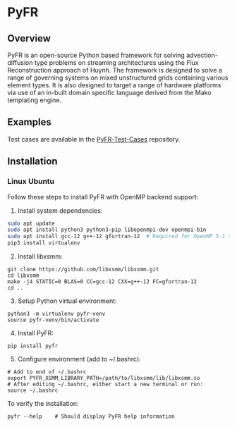 # PyFR
## Overview

PyFR is an open-source Python based framework for solving advection-diffusion
type problems on streaming architectures using the Flux Reconstruction
approach of Huynh. The framework is designed to solve a range of governing
systems on mixed unstructured grids containing various element types. It is
also designed to target a range of hardware platforms via use of an in-built
domain specific language derived from the Mako templating engine.

## Examples

Test cases are available in the
[PyFR-Test-Cases](https://github.com/PyFR/PyFR-Test-Cases) repository.

## Installation

### Linux Ubuntu
Follow these steps to install PyFR with OpenMP backend support:

1. Install system dependencies:
```bash
sudo apt update
sudo apt install python3 python3-pip libopenmpi-dev openmpi-bin
sudo apt install gcc-12 g++-12 gfortran-12  # Required for OpenMP 5.1 support
pip3 install virtualenv

```
2. Install libxsmm:
```
git clone https://github.com/libxsmm/libxsmm.git
cd libxsmm
make -j4 STATIC=0 BLAS=0 CC=gcc-12 CXX=g++-12 FC=gfortran-12
cd ..

```
3. Setup Python virtual environment:
```
python3 -m virtualenv pyfr-venv
source pyfr-venv/bin/activate

```
4. Install PyFR:
```
pip install pyfr

```
5. Configure environment (add to ~/.bashrc):
```
# Add to end of ~/.bashrc
export PYFR_XSMM_LIBRARY_PATH=/path/to/libxsmm/lib/libxsmm.so
# After editing ~/.bashrc, either start a new terminal or run:
source ~/.bashrc

```
To verify the installation:
```
pyfr --help    # Should display PyFR help information

